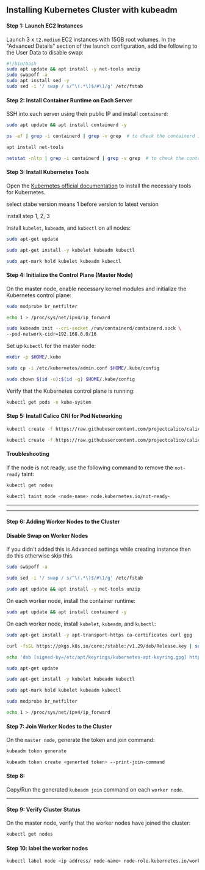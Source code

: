 
## Installing Kubernetes Cluster with kubeadm

#### Step 1: Launch EC2 Instances

Launch 3 x `t2.medium` EC2 instances with 15GB root volumes. In the "Advanced Details" section of the launch configuration, add the following to the User Data to disable swap:

```bash
#!/bin/bash
sudo apt update && apt install -y net-tools unzip
sudo swapoff -a
sudo apt install sed -y
sudo sed -i '/ swap / s/^\(.*\)$/#\1/g' /etc/fstab
```


#### Step 2: Install Container Runtime on Each Server

SSH into each server using their public IP and install `containerd`:

```bash
sudo apt update && apt install containerd -y

ps -ef | grep -i containerd | grep -v grep  # to check the containerd is installed or not

apt install net-tools

netstat -nltp | grep -i containerd | grep -v grep  # to check the containerd is listening or not
```

#### Step 3: Install Kubernetes Tools

Open the [Kubernetes official documentation](https://kubernetes.io/docs/setup/production-environment/tools/kubeadm/install-kubeadm/) to install the necessary tools for Kubernetes.

select stabe version means 1 before version to latest version  

install step 1, 2, 3

Install `kubelet`, `kubeadm`, and `kubectl` on all nodes:

```bash
sudo apt-get update

sudo apt-get install -y kubelet kubeadm kubectl

sudo apt-mark hold kubelet kubeadm kubectl
```



#### Step 4: Initialize the Control Plane (Master Node)

On the master node, enable necessary kernel modules and initialize the Kubernetes control plane:

```bash
sudo modprobe br_netfilter

echo 1 > /proc/sys/net/ipv4/ip_forward

sudo kubeadm init --cri-socket /run/containerd/containerd.sock \
--pod-network-cidr=192.168.0.0/16
```

Set up `kubectl` for the master node:

```bash
mkdir -p $HOME/.kube

sudo cp -i /etc/kubernetes/admin.conf $HOME/.kube/config

sudo chown $(id -u):$(id -g) $HOME/.kube/config
```

Verify that the Kubernetes control plane is running:

```bash
kubectl get pods -n kube-system
```



#### Step 5: Install Calico CNI for Pod Networking


```bash
kubectl create -f https://raw.githubusercontent.com/projectcalico/calico/v3.26.1/manifests/tigera-operator.yaml

kubectl create -f https://raw.githubusercontent.com/projectcalico/calico/v3.26.1/manifests/custom-resources.yaml
```

#### Troubleshooting

If the node is not ready, use the following command to remove the `not-ready` taint:

```bash
kubectl get nodes

kubectl taint node <node-name> node.kubernetes.io/not-ready-
```
---
---
#### Step 6: Adding Worker Nodes to the Cluster

#### Disable Swap on Worker Nodes 
If you didn't added this is Advanced settings while creating instance then do this otherwise skip this.  


```bash
sudo swapoff -a

sudo sed -i '/ swap / s/^\(.*\)$/#\1/g' /etc/fstab

sudo apt update && apt install -y net-tools unzip
```

On each worker node, install the container runtime:

```bash
sudo apt update && apt install containerd -y
```

On each worker node, install `kubelet`, `kubeadm`, and `kubectl`:

```bash
sudo apt-get install -y apt-transport-https ca-certificates curl gpg

curl -fsSL https://pkgs.k8s.io/core:/stable:/v1.29/deb/Release.key | sudo gpg --dearmor -o /etc/apt/keyrings/kubernetes-apt-keyring.gpg

echo 'deb [signed-by=/etc/apt/keyrings/kubernetes-apt-keyring.gpg] https://pkgs.k8s.io/core:/stable:/v1.29/deb/ /' | sudo tee /etc/apt/sources.list.d/kubernetes.list

sudo apt-get update

sudo apt-get install -y kubelet kubeadm kubectl

sudo apt-mark hold kubelet kubeadm kubectl

sudo modprobe br_netfilter

echo 1 > /proc/sys/net/ipv4/ip_forward
```


#### Step 7: Join Worker Nodes to the Cluster
On the `master node`, generate the token and join command:

```bash
kubeadm token generate

kubeadm token create <generted token> --print-join-command
```

#### Step 8:

Copy/Run the generated `kubeadm join` command on each `worker node`.

---

#### Step 9: Verify Cluster Status

On the master node, verify that the worker nodes have joined the cluster:

```bash
kubectl get nodes
```

#### Step 10: label the worker nodes

```bash
kubectl label node <ip address/ node-name> node-role.kubernetes.io/worker=true
```



